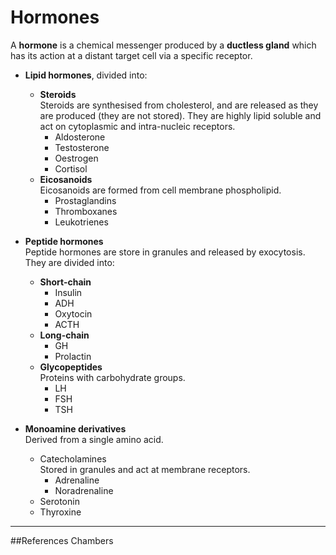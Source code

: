 # Hormones

A **hormone** is a chemical messenger produced by a **ductless gland** which has its action at a distant target cell via a specific receptor.

* **Lipid hormones**, divided into:
    * **Steroids**  
    Steroids are synthesised from cholesterol, and are released as they are produced (they are not stored). They are highly lipid soluble and act on cytoplasmic and intra-nucleic receptors.
        * Aldosterone
        * Testosterone
        * Oestrogen
        * Cortisol
    * **Eicosanoids**  
    Eicosanoids are formed from cell membrane phospholipid.
        * Prostaglandins
        * Thromboxanes
        * Leukotrienes


* **Peptide hormones**  
Peptide hormones are store in granules and released by exocytosis. They are divided into:
    * **Short-chain**
        * Insulin
        * ADH
        * Oxytocin
        * ACTH
    * **Long-chain**  
        * GH
        * Prolactin
    * **Glycopeptides**  
    Proteins with carbohydrate groups.
        * LH
        * FSH
        * TSH


* **Monoamine derivatives**  
Derived from a single amino acid.
    * Catecholamines  
    Stored in granules and act at membrane receptors.
        * Adrenaline
        * Noradrenaline
    * Serotonin
    * Thyroxine

---
##References
Chambers